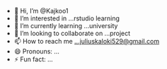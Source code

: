 - 👋 Hi, I’m @Kajkoo1
- 👀 I’m interested in ...rstudio learning
- 🌱 I’m currently learning ...university
- 💞️ I’m looking to collaborate on ...project
- 📫 How to reach me ...juliuskaloki529@gmail.com
- 😄 Pronouns: ...
- ⚡ Fun fact: ...

<!---
Kajkoo1/Kajkoo1 is a ✨ special ✨ repository because its `README.md` (this file) appears on your GitHub profile.
You can click the Preview link to take a look at your changes.
--->
